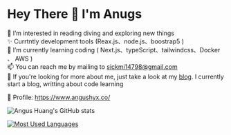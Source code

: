 
# Hey There 👋  I'm Anugs

👀 I’m interested in reading diving and exploring new things   
✨ Currtntly development tools (Reax.js、node.js、boostrap5 )  
🌱 I’m currently learning coding ( Next.js、typeScript、tailwindcss、Docker 、 AWS )   
📫 You can reach me by mailing to sickmi14798@gmail.com  
💞️ If you're looking for more about me, just take a look at my [blog](https://medium.com/@sickmi14798). I currently start a blog, writting about code learning 

📇 Profile: https://www.angushyx.co/

![Angus Huang's GitHub stats](https://github-readme-stats.vercel.app/api?username=angushyx&hide=stars,prs&show_icons=true&theme=algolia)

[![Most Used Languages](https://github-readme-stats.vercel.app/api/top-langs/?username=angushyx&layout=compact&theme=algolia&card_width=445px)](https://github.com/anuraghazra/github-readme-stats) 



<!---
angushyx/angushyx is a  special repository because its `README.md` (this file) appears on your GitHub profile.
You can click the Preview link to take a look at your changes.
--->

